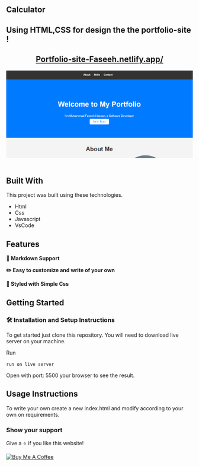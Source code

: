 ## Calculator

## Using HTML,CSS for design the the portfolio-site !

<h2 align="center">
  <a href="https://portfolio-site-faseeh.netlify.app/" target="_blank">Portfolio-site-Faseeh.netlify.app/</a>
</h2>

<div align="center">
  <img alt="Demo" src="./Extra/src3.PNG" />
</div>

<br/>

## Built With

This project was built using these technologies.

- Html
- Css
- Javascript
- VsCode

## Features

**📃 Markdown Support**

**✏️ Easy to customize and write of your own**

**🎨 Styled with Simple Css**

## Getting Started

### 🛠 Installation and Setup Instructions

To get started just clone this repository. You will need to download live server on your machine.

Run

```
run on live server
```

Open with port: 5500 your browser to see the result.

## Usage Instructions

To write your own create a new index.html and modify according to your own on requirements.

### Show your support

Give a ⭐ if you like this website!

<a href="https://www.buymeacoffee.com/faseeh41" target="_blank"><img src="https://cdn.buymeacoffee.com/buttons/v2/default-violet.png" alt="Buy Me A Coffee" height= "60px" width= "217px" ></a>
